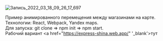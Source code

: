 ![Запись_2022_03_18_09_26_17_697](https://user-images.githubusercontent.com/47778499/159224619-b63d3d06-ff1e-4c76-ab6f-9bb4df82cf57.gif)


Пример анимированного перемещения между магазинами на карте. </br>
Технологии: React, Webpack, Yandex maps.</br>
Для запуска: git clone => npm init => npm start. </br>
Рабочий вариант <a href="https://express-shina.web.app/" '_blank'>тут</a>


